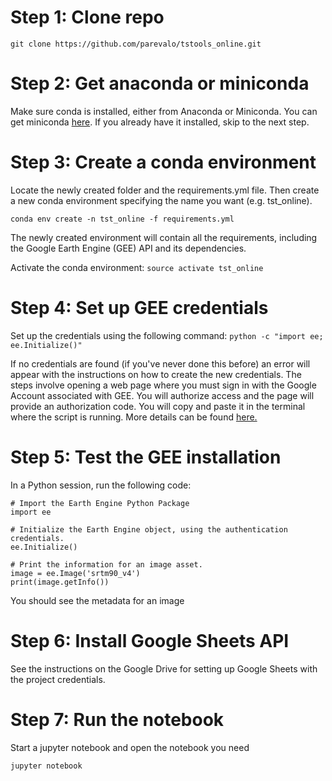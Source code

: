 # Step 1: Clone repo

`git clone https://github.com/parevalo/tstools_online.git`

# Step 2: Get anaconda or miniconda

Make sure conda is installed, either from Anaconda or Miniconda.
You can get miniconda [here](https://conda.io/miniconda.html).
If you already have it installed, skip to the next step.

# Step 3: Create a conda environment

Locate the newly created folder and the requirements.yml file. Then
create a new conda environment specifying the name you want (e.g. tst_online).

`conda env create -n tst_online -f requirements.yml`

The newly created environment will contain all the requirements, including
the Google Earth Engine (GEE) API and its dependencies.

Activate the conda environment: `source activate tst_online`

# Step 4: Set up GEE credentials

Set up the credentials using the following command:
`python -c "import ee; ee.Initialize()"`

If no credentials are found (if you've never done this before)
an error will appear with the instructions on how to create the
new credentials. The steps involve opening a web page where
you must sign in with the Google Account associated with GEE.
You will authorize access and the page will provide an
authorization code. You will copy and paste it in the terminal where
the script is running. More details can be found 
[here.](https://developers.google.com/earth-engine/python_install_manual#setting-up-authentication-credentials)

# Step 5: Test the GEE installation

In a Python session, run the following code:

```
# Import the Earth Engine Python Package
import ee

# Initialize the Earth Engine object, using the authentication credentials.
ee.Initialize()

# Print the information for an image asset.
image = ee.Image('srtm90_v4')
print(image.getInfo())
```

You should see the metadata for an image

# Step 6: Install Google Sheets API

See the instructions on the Google Drive for setting up Google Sheets with the project credentials. 

# Step 7: Run the notebook

Start a jupyter notebook and open the notebook you need

`jupyter notebook`


